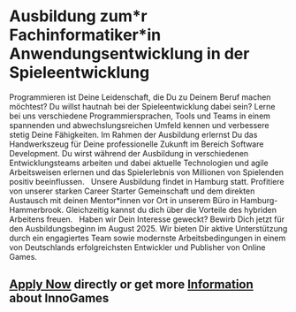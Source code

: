 <h1>Ausbildung zum*r Fachinformatiker*in Anwendungsentwicklung in der Spieleentwicklung</h1>
Programmieren ist Deine Leidenschaft, die Du zu Deinem Beruf machen möchtest? Du willst hautnah bei der Spieleentwicklung dabei sein? Lerne bei uns verschiedene Programmiersprachen, Tools und Teams in einem spannenden und abwechslungsreichen Umfeld kennen und verbessere stetig Deine Fähigkeiten. Im Rahmen der Ausbildung erlernst Du das Handwerkszeug für Deine professionelle Zukunft im Bereich Software Development. Du wirst während der Ausbildung in verschiedenen Entwicklungsteams arbeiten und dabei aktuelle Technologien und agile Arbeitsweisen erlernen und das Spielerlebnis von Millionen von Spielenden positiv beeinflussen.
 
Unsere Ausbildung findet in Hamburg statt. Profitiere von unserer starken Career Starter Gemeinschaft und dem direkten Austausch mit deinen Mentor*innen vor Ort in unserem Büro in Hamburg-Hammerbrook. Gleichzeitig kannst du dich über die Vorteile des hybriden Arbeitens freuen.
 
Haben wir Dein Interesse geweckt? Bewirb Dich jetzt für den Ausbildungsbeginn im August 2025. Wir bieten Dir aktive Unterstützung durch ein engagiertes Team sowie modernste Arbeitsbedingungen in einem von Deutschlands erfolgreichsten Entwickler und Publisher von Online Games.


<h2><a href="https://jobs.eu.lever.co/innogames/5d9da0bf-1bb6-4351-b973-9d408e2af3bd/apply">Apply Now</a> directly or get more <a href="https://jobs.eu.lever.co/innogames/5d9da0bf-1bb6-4351-b973-9d408e2af3bd">Information</a> about InnoGames</h2>